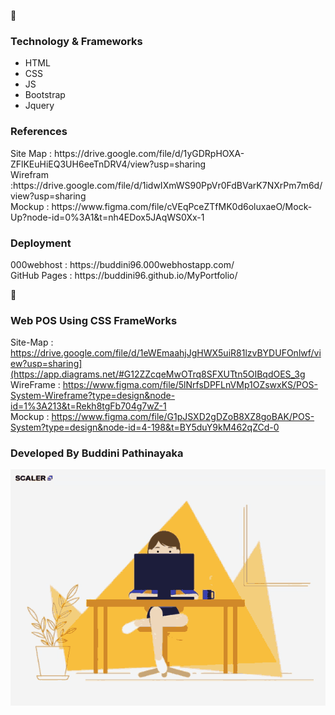 🔗<h3>Technology & Frameworks</h3>

<ul>
  <li>HTML</li>
  <li>CSS</li>
  <li>JS</li>
  <li>Bootstrap</li>
  <li>Jquery</li>
</ul>
<h3>References</h3>
Site Map : https://drive.google.com/file/d/1yGDRpHOXA-ZFlKEuHiEQ3UH6eeTnDRV4/view?usp=sharing <br>
Wirefram :https://drive.google.com/file/d/1idwIXmWS90PpVr0FdBVarK7NXrPm7m6d/view?usp=sharing<br>
Mockup : https://www.figma.com/file/cVEqPceZTfMK0d6oluxaeO/Mock-Up?node-id=0%3A1&t=nh4EDox5JAqWS0Xx-1

<h3>Deployment</h3>
000webhost : https://buddini96.000webhostapp.com/ <br>
GitHub Pages : https://buddini96.github.io/MyPortfolio/ <br>

🔗<h3> Web POS Using CSS FrameWorks</h3>
 Site-Map : https://drive.google.com/file/d/1eWEmaahjJgHWX5uiR81lzvBYDUFOnlwf/view?usp=sharing](https://app.diagrams.net/#G12ZZcqeMwOTrq8SFXUTtn5OIBqdOES_3g <br>
 WireFrame : https://www.figma.com/file/5lNrfsDPFLnVMp1OZswxKS/POS-System-Wireframe?type=design&node-id=1%3A213&t=Rekh8tgFb704g7wZ-1 <br>
 Mockup :  https://www.figma.com/file/G1pJSXD2gDZoB8XZ8goBAK/POS-System?type=design&node-id=4-198&t=BY5duY9kM462qZCd-0 <br>
<h3>Developed By Buddini Pathinayaka</h3>



![](assests/gif/img.gif) 


